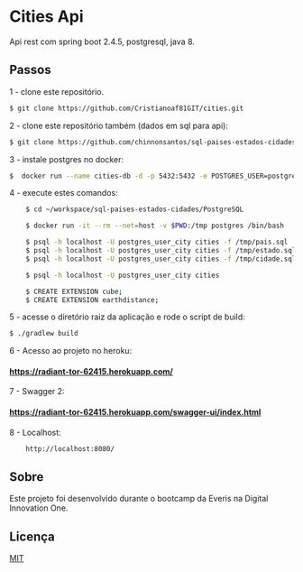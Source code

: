 # Cities Api

Api rest com spring boot 2.4.5, postgresql, java 8.

## Passos

1 - clone este repositório.

```bash
$ git clone https://github.com/Cristianoaf81GIT/cities.git
```

2 - clone este repositório também (dados em sql para api):

```bash
$ git clone https://github.com/chinnonsantos/sql-paises-estados-cidades.git
```

3 - instale postgres no docker:

```bash
$  docker run --name cities-db -d -p 5432:5432 -e POSTGRES_USER=postgres_user_city -e POSTGRES_PASSWORD=super_password -e POSTGRES_DB=cities postgres

```

4 - execute estes comandos: 
```bash
    $ cd ~/workspace/sql-paises-estados-cidades/PostgreSQL

    $ docker run -it --rm --net=host -v $PWD:/tmp postgres /bin/bash

    $ psql -h localhost -U postgres_user_city cities -f /tmp/pais.sql
    $ psql -h localhost -U postgres_user_city cities -f /tmp/estado.sql
    $ psql -h localhost -U postgres_user_city cities -f /tmp/cidade.sql

    $ psql -h localhost -U postgres_user_city cities

    $ CREATE EXTENSION cube; 
    $ CREATE EXTENSION earthdistance;
```   


5 - acesse o diretório raiz da aplicação e rode o script de build:

```bash
$ ./gradlew build
```

6 - Acesso ao projeto no heroku:

#### https://radiant-tor-62415.herokuapp.com/

7 - Swagger 2:

#### https://radiant-tor-62415.herokuapp.com/swagger-ui/index.html

8 - Localhost: 
```bash
    http://localhost:8080/
```

## Sobre

Este projeto foi desenvolvido durante o bootcamp da Everis na Digital Innovation One.

## Licença

[MIT](https://choosealicense.com/licenses/mit/)
